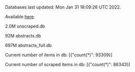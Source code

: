 Databases last updated: Mon Jan 31 18:09:26 UTC 2022. 

Available [here](https://github.com/cbeauhilton/ash-db/releases).

2.0M	unscraped.db

92M	abstracts.db

697M	abstracts_full.db

Current number of items in db:
[{"count(*)": 93309}]

Current number of scraped items in db:
[{"count(*)": 86343}]
